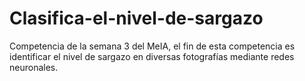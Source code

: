 # Clasifica-el-nivel-de-sargazo
Competencia de la semana 3 del MeIA, el fin de esta competencia es identificar el nivel de sargazo en diversas fotografías mediante redes neuronales. 
